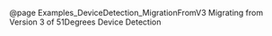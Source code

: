 @page Examples_DeviceDetection_MigrationFromV3 Migrating from Version 3 of 51Degrees Device Detection 
